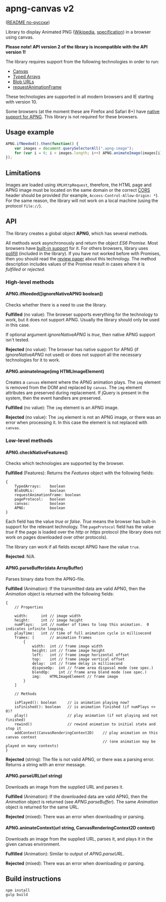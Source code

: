 apng-canvas v2
==============

([README по-русски](https://github.com/davidmz/apng-canvas/blob/master/README_RU.md))

Library to display Animated PNG ([Wikipedia](http://en.wikipedia.org/wiki/APNG), [specification](https://wiki.mozilla.org/APNG_Specification)) in a browser using canvas.

**Please note! API version 2 of the library is incompatible with the API version 1!**

The library requires support from the following technologies in order to run:

 * [Canvas](http://caniuse.com/#feat=canvas)
 * [Typed Arrays](http://caniuse.com/#feat=typedarrays)
 * [Blob URLs](http://caniuse.com/#feat=bloburls)
 * [requestAnimationFrame](http://caniuse.com/#feat=requestanimationframe)
 
These technologies are supported in all modern browsers and IE starting with version 10.


Some browsers (at the moment these are Firefox and Safari 8+) have [native support for APNG](http://caniuse.com/#feat=apng). 
This library is not required for these browsers.

Usage example
-----------

```javascript
APNG.ifNeeded().then(function() {
    var images = document.querySelectorAll(".apng-image");
    for (var i = 0; i < images.length; i++) APNG.animateImage(images[i]);
});
```

Limitations
-----------

Images are loaded using `XMLHttpRequest`, therefore, the HTML page and APNG image must be located on the same domain
or the correct [CORS](http://www.w3.org/TR/cors/ "Cross-Origin Resource Sharing") header should be provided
(for example, `Access-Control-Allow-Origin: *`).
For the same reason, the library will not work on a local machine (using the protocol `file://`).

API
-----------

The library creates a global object **APNG**, which has several methods.

All methods work asynchronously and return the object *ES6 Promise*. Most browsers have [built-in support](http://caniuse.com/#feat=promises) for it. 
For others browsers, library uses [polifill](https://github.com/jakearchibald/es6-promise) (included in the library).
If you have not worked before with Promises, then you should read the [review paper](http://www.html5rocks.com/en/tutorials/es6/promises/) about this technology. 
The method description includes values of the Promise result in cases where it is *fulfilled* or *rejected*.

### High-level methods

#### APNG.ifNeeded(\[ignoreNativeAPNG boolean\])
Checks whether there is a need to use the library.

**Fulfilled** (no value): The browser supports everything for the technology to work, but it does not support APNG. Usually
the library should only be used in this case.

If optional argument *ignoreNativeAPNG* is *true*, then native APNG support isn't tested.

**Rejected** (no value): The browser has native support for APNG (if *ignoreNativeAPNG* not used) or does not support all the necessary technologies for it to work.

#### APNG.animateImage(img HTMLImageElement)
Creates a `canvas` element where the APNG animation plays. The `img` element is removed from the DOM and replaced by `canvas`.
The `img` element attributes are preserved during replacement. If jQuery is present in the system, then the event handlers are preserved.

**Fulfilled** (no value): The `img` element is an APNG image.

**Rejected** (no value): The `img` element is not an APNG image, or there was an error when processing it. In this case the element is not replaced with `canvas`. 

### Low-level methods

#### APNG.checkNativeFeatures()
Checks which technologies are supported by the browser.

**Fulfilled** (Features): Returns the *Features* object with the following fields:

    {
        TypedArrays:    boolean
        BlobURLs:       boolean
        requestAnimationFrame: boolean
        pageProtocol:   boolean
        canvas:         boolean
        APNG:           boolean
    }

Each field has the value *true* or *false*. *True* means the browser has built-in support for the relevant technology. 
The `pageProtocol` field has the value *true* if the page is loaded over the *http* or *https* protocol (the library does not work on pages downloaded
over other protocols).

The library can work if all fields except APNG have the value `true`.

**Rejected**: N/A.

#### APNG.parseBuffer(data ArrayBuffer)
Parses binary data from the APNG-file.

**Fulfilled** (Animation): If the transmitted data are valid APNG, then the *Animation* object is returned with the following fields:

    {
        // Properties
        
        width:      int // image width
        height:     int // image height
        numPlays:   int // number of times to loop this animation.  0 indicates infinite looping.
        playTime:   int // time of full animation cycle in millisecond
        frames: [       // animation frames
            {
                width:  int // frame image width
                height: int // frame image height
                left:   int // frame image horizontal offset 
                top:    int // frame image vertical offset
                delay:  int // frame delay in millisecond
                disposeOp:  int // frame area disposal mode (see spec.)
                blendOp:    int // frame area blend mode (see spec.)
                img:    HTMLImageElement // frame image                   
            }
        ]
        
        // Methods
        
        isPlayed(): boolean     // is animation playing now?  
        isFinished(): boolean   // is animation finished (if numPlays <> 0)? 
        play()                  // play animation (if not playing and not finished)
        rewind()                // rewind animation to initial state and stop it
        addContext(CanvasRenderingContext2D)    // play animation on this canvas context 
                                                // (one animation may be played on many contexts)
    }

**Rejected** (string): The file is not valid APNG, or there was a parsing error. Returns a string with an error message.

#### APNG.parseURL(url string)
Downloads an image from the supplied URL and parses it.

**Fulfilled** (Animation): If the downloaded data are valid APNG, then the *Animation* object is returned (see *APNG.parseBuffer*).
The same *Animation* object is returned for the same URL.

**Rejected** (mixed): There was an error when downloading or parsing.

#### APNG.animateContext(url string, CanvasRenderingContext2D context)
Downloads an image from the supplied URL, parses it, and plays it in the given canvas environment.

**Fulfilled** (Animation): Similar to output of *APNG.parseURL*.

**Rejected** (mixed): There was an error when downloading or parsing.

Build instructions
-----------

    npm install
    gulp build